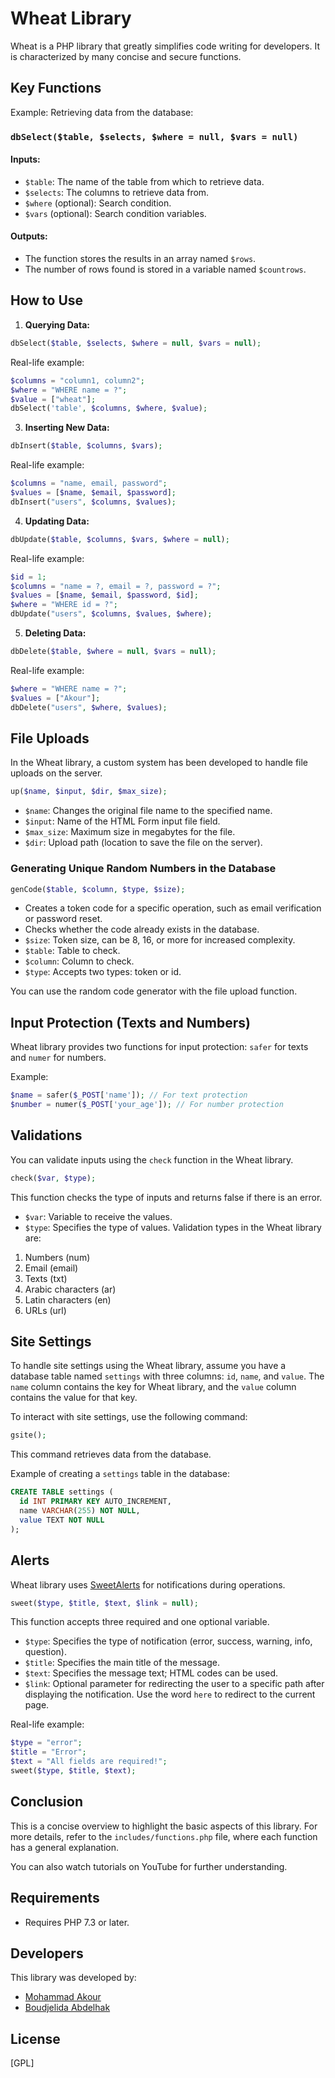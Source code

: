 # Wheat Library

Wheat is a PHP library that greatly simplifies code writing for developers. It is characterized by many concise and secure functions.

## Key Functions
Example: Retrieving data from the database:

### `dbSelect($table, $selects, $where = null, $vars = null)`

#### Inputs:

- `$table`: The name of the table from which to retrieve data.
- `$selects`: The columns to retrieve data from.
- `$where` (optional): Search condition.
- `$vars` (optional): Search condition variables.

#### Outputs:

- The function stores the results in an array named `$rows`.
- The number of rows found is stored in a variable named `$countrows`.

## How to Use

1. **Querying Data:**

```php
dbSelect($table, $selects, $where = null, $vars = null);
```

Real-life example:

```php
$columns = "column1, column2";
$where = "WHERE name = ?";
$value = ["wheat"];
dbSelect('table', $columns, $where, $value);
```

3. **Inserting New Data:**

```php
dbInsert($table, $columns, $vars);
```

Real-life example:

```php
$columns = "name, email, password";
$values = [$name, $email, $password];
dbInsert("users", $columns, $values);
```

4. **Updating Data:**

```php
dbUpdate($table, $columns, $vars, $where = null);
```

Real-life example:

```php
$id = 1;
$columns = "name = ?, email = ?, password = ?";
$values = [$name, $email, $password, $id];
$where = "WHERE id = ?";
dbUpdate("users", $columns, $values, $where);
```

5. **Deleting Data:**

```php
dbDelete($table, $where = null, $vars = null);
```

Real-life example:

```php
$where = "WHERE name = ?";
$values = ["Akour"];
dbDelete("users", $where, $values);
```

## File Uploads
In the Wheat library, a custom system has been developed to handle file uploads on the server.

```php
up($name, $input, $dir, $max_size);
```

- `$name`: Changes the original file name to the specified name.
- `$input`: Name of the HTML Form input file field.
- `$max_size`: Maximum size in megabytes for the file.
- `$dir`: Upload path (location to save the file on the server).

### Generating Unique Random Numbers in the Database
```php
genCode($table, $column, $type, $size);
```

- Creates a token code for a specific operation, such as email verification or password reset.
- Checks whether the code already exists in the database.
- `$size`: Token size, can be 8, 16, or more for increased complexity.
- `$table`: Table to check.
- `$column`: Column to check.
- `$type`: Accepts two types: token or id.

You can use the random code generator with the file upload function.

## Input Protection (Texts and Numbers)
Wheat library provides two functions for input protection: `safer` for texts and `numer` for numbers.

Example:

```php
$name = safer($_POST['name']); // For text protection
$number = numer($_POST['your_age']); // For number protection
```

## Validations
You can validate inputs using the `check` function in the Wheat library.

```php
check($var, $type);
```

This function checks the type of inputs and returns false if there is an error.

- `$var`: Variable to receive the values.
- `$type`: Specifies the type of values. Validation types in the Wheat library are:
 1. Numbers (num)
 2. Email (email)
 3. Texts (txt)
 4. Arabic characters (ar)
 5. Latin characters (en)
 6. URLs (url)

## Site Settings
To handle site settings using the Wheat library, assume you have a database table named `settings` with three columns: `id`, `name`, and `value`. The `name` column contains the key for Wheat library, and the `value` column contains the value for that key.

To interact with site settings, use the following command:

```php
gsite();
```

This command retrieves data from the database.

Example of creating a `settings` table in the database:

```sql
CREATE TABLE settings (
  id INT PRIMARY KEY AUTO_INCREMENT,
  name VARCHAR(255) NOT NULL,
  value TEXT NOT NULL
);
```

## Alerts
Wheat library uses [SweetAlerts](https://github.com/sweetalert2/sweetalert2) for notifications during operations.

```php
sweet($type, $title, $text, $link = null);
```

This function accepts three required and one optional variable.

- `$type`: Specifies the type of notification (error, success, warning, info, question).
- `$title`: Specifies the main title of the message.
- `$text`: Specifies the message text; HTML codes can be used.
- `$link`: Optional parameter for redirecting the user to a specific path after displaying the notification. Use the word `here` to redirect to the current page.

Real-life example:

```php
$type = "error";
$title = "Error";
$text = "All fields are required!";
sweet($type, $title, $text);
```

## Conclusion
This is a concise overview to highlight the basic aspects of this library. For more details, refer to the `includes/functions.php` file, where each function has a general explanation.

You can also watch tutorials on YouTube for further understanding.

## Requirements
- Requires PHP 7.3 or later.

## Developers
This library was developed by:
- [Mohammad Akour](https://github.com/akourpro)
- [Boudjelida Abdelhak](https://github.com/abdelhakpro)

## License
[GPL]
```
